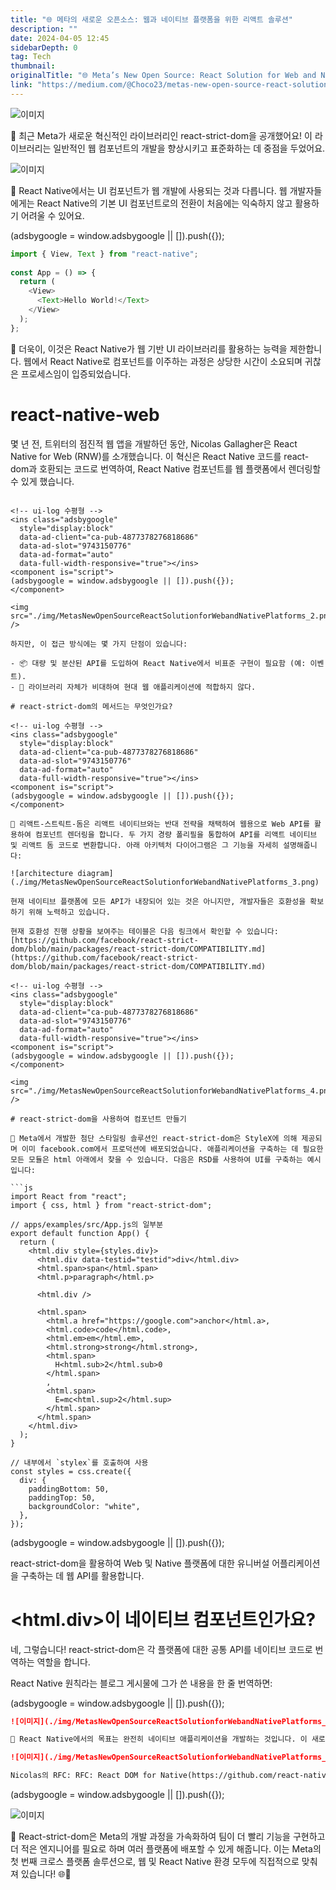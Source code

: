 ```yaml
---
title: "🌐 메타의 새로운 오픈소스: 웹과 네이티브 플랫폼을 위한 리액트 솔루션"
description: ""
date: 2024-04-05 12:45
sidebarDepth: 0
tag: Tech
thumbnail: 
originalTitle: "🌐 Meta’s New Open Source: React Solution for Web and Native Platforms"
link: "https://medium.com/@Choco23/metas-new-open-source-react-solution-for-web-and-native-platforms-19d633d46a5f"
---
```



![이미지](./img/MetasNewOpenSourceReactSolutionforWebandNativePlatforms_0.png)

🚀 최근 Meta가 새로운 혁신적인 라이브러리인 react-strict-dom을 공개했어요! 이 라이브러리는 일반적인 웹 컴포넌트의 개발을 향상시키고 표준화하는 데 중점을 두었어요.

![이미지](./img/MetasNewOpenSourceReactSolutionforWebandNativePlatforms_1.png)

📱 React Native에서는 UI 컴포넌트가 웹 개발에 사용되는 것과 다릅니다. 웹 개발자들에게는 React Native의 기본 UI 컴포넌트로의 전환이 처음에는 익숙하지 않고 활용하기 어려울 수 있어요.

<!-- ui-log 수평형 -->
<ins class="adsbygoogle"
  style="display:block"
  data-ad-client="ca-pub-4877378276818686"
  data-ad-slot="9743150776"
  data-ad-format="auto"
  data-full-width-responsive="true"></ins>
<component is="script">
(adsbygoogle = window.adsbygoogle || []).push({});
</component>

```js
import { View, Text } from "react-native";
 
const App = () => {
  return (
    <View>
      <Text>Hello World!</Text>
    </View>
  );
};
```

🔌 더욱이, 이것은 React Native가 웹 기반 UI 라이브러리를 활용하는 능력을 제한합니다. 웹에서 React Native로 컴포넌트를 이주하는 과정은 상당한 시간이 소요되며 귀찮은 프로세스임이 입증되었습니다.

# react-native-web

몇 년 전, 트위터의 점진적 웹 앱을 개발하던 동안, Nicolas Gallagher은 React Native for Web (RNW)를 소개했습니다. 이 혁신은 React Native 코드를 react-dom과 호환되는 코드로 번역하여, React Native 컴포넌트를 웹 플랫폼에서 렌더링할 수 있게 했습니다.
```

<!-- ui-log 수평형 -->
<ins class="adsbygoogle"
  style="display:block"
  data-ad-client="ca-pub-4877378276818686"
  data-ad-slot="9743150776"
  data-ad-format="auto"
  data-full-width-responsive="true"></ins>
<component is="script">
(adsbygoogle = window.adsbygoogle || []).push({});
</component>

<img src="./img/MetasNewOpenSourceReactSolutionforWebandNativePlatforms_2.png" />

하지만, 이 접근 방식에는 몇 가지 단점이 있습니다:

- 📦 대량 및 분산된 API를 도입하여 React Native에서 비표준 구현이 필요함 (예: 이벤트).
- 🚫 라이브러리 자체가 비대하여 현대 웹 애플리케이션에 적합하지 않다.

# react-strict-dom의 메서드는 무엇인가요?

<!-- ui-log 수평형 -->
<ins class="adsbygoogle"
  style="display:block"
  data-ad-client="ca-pub-4877378276818686"
  data-ad-slot="9743150776"
  data-ad-format="auto"
  data-full-width-responsive="true"></ins>
<component is="script">
(adsbygoogle = window.adsbygoogle || []).push({});
</component>

🔄 리액트-스트릭트-돔은 리액트 네이티브와는 반대 전략을 채택하여 웹용으로 Web API를 활용하여 컴포넌트 렌더링을 합니다. 두 가지 경량 폴리필을 통합하여 API를 리액트 네이티브 및 리액트 돔 코드로 변환합니다. 아래 아키텍처 다이어그램은 그 기능을 자세히 설명해줍니다:

![architecture diagram](./img/MetasNewOpenSourceReactSolutionforWebandNativePlatforms_3.png)

현재 네이티브 플랫폼에 모든 API가 내장되어 있는 것은 아니지만, 개발자들은 호환성을 확보하기 위해 노력하고 있습니다.

현재 호환성 진행 상황을 보여주는 테이블은 다음 링크에서 확인할 수 있습니다: [https://github.com/facebook/react-strict-dom/blob/main/packages/react-strict-dom/COMPATIBILITY.md](https://github.com/facebook/react-strict-dom/blob/main/packages/react-strict-dom/COMPATIBILITY.md)

<!-- ui-log 수평형 -->
<ins class="adsbygoogle"
  style="display:block"
  data-ad-client="ca-pub-4877378276818686"
  data-ad-slot="9743150776"
  data-ad-format="auto"
  data-full-width-responsive="true"></ins>
<component is="script">
(adsbygoogle = window.adsbygoogle || []).push({});
</component>

<img src="./img/MetasNewOpenSourceReactSolutionforWebandNativePlatforms_4.png" />

# react-strict-dom을 사용하여 컴포넌트 만들기

🎨 Meta에서 개발한 첨단 스타일링 솔루션인 react-strict-dom은 StyleX에 의해 제공되며 이미 facebook.com에서 프로덕션에 배포되었습니다. 애플리케이션을 구축하는 데 필요한 모든 모듈은 html 아래에서 찾을 수 있습니다. 다음은 RSD를 사용하여 UI를 구축하는 예시입니다:

```js
import React from "react";
import { css, html } from "react-strict-dom";

// apps/examples/src/App.js의 일부분
export default function App() {
  return (
    <html.div style={styles.div}>
      <html.div data-testid="testid">div</html.div>
      <html.span>span</html.span>
      <html.p>paragraph</html.p>

      <html.div />

      <html.span>
        <html.a href="https://google.com">anchor</html.a>,
        <html.code>code</html.code>,
        <html.em>em</html.em>,
        <html.strong>strong</html.strong>,
        <html.span>
          H<html.sub>2</html.sub>0
        </html.span>
        ,
        <html.span>
          E=mc<html.sup>2</html.sup>
        </html.span>
      </html.span>
    </html.div>
  );
}

// 내부에서 `stylex`를 호출하여 사용
const styles = css.create({
  div: {
    paddingBottom: 50,
    paddingTop: 50,
    backgroundColor: "white",
  },
});
```

<!-- ui-log 수평형 -->
<ins class="adsbygoogle"
  style="display:block"
  data-ad-client="ca-pub-4877378276818686"
  data-ad-slot="9743150776"
  data-ad-format="auto"
  data-full-width-responsive="true"></ins>
<component is="script">
(adsbygoogle = window.adsbygoogle || []).push({});
</component>

react-strict-dom을 활용하여 Web 및 Native 플랫폼에 대한 유니버설 어플리케이션을 구축하는 데 웹 API를 활용합니다.

# <html.div>이 네이티브 컴포넌트인가요?

네, 그렇습니다! react-strict-dom은 각 플랫폼에 대한 공통 API를 네이티브 코드로 번역하는 역할을 합니다.

React Native 원칙라는 블로그 게시물에 그가 쓴 내용을 한 줄 번역하면:

<!-- ui-log 수평형 -->
<ins class="adsbygoogle"
  style="display:block"
  data-ad-client="ca-pub-4877378276818686"
  data-ad-slot="9743150776"
  data-ad-format="auto"
  data-full-width-responsive="true"></ins>
<component is="script">
(adsbygoogle = window.adsbygoogle || []).push({});
</component>

```markdown
![이미지](./img/MetasNewOpenSourceReactSolutionforWebandNativePlatforms_5.png)

📱 React Native에서의 목표는 완전히 네이티브 애플리케이션을 개발하는 것입니다. 이 새로운 접근 방식을 채택함으로써 WebView나 다른 대안에 의존하지 않고 완전히 네이티브한 앱을 만들어 이 목표를 달성할 수 있습니다. 이를 확인하는 가장 쉬운 방법은 저장소에서 샘플 앱을 실행하고 Xcode의 뷰 계층 구조 도구를 활용하여 구성 요소를 검사하는 것입니다.

![이미지](./img/MetasNewOpenSourceReactSolutionforWebandNativePlatforms_6.png)

Nicolas의 RFC: RFC: React DOM for Native(https://github.com/react-native-community/discussions-and-proposals/pull/496)는 솔루션의 원칙을 자세히 소개합니다. 관심이 있으시면 깊이 읽어보실 수 있습니다.
```

<!-- ui-log 수평형 -->
<ins class="adsbygoogle"
  style="display:block"
  data-ad-client="ca-pub-4877378276818686"
  data-ad-slot="9743150776"
  data-ad-format="auto"
  data-full-width-responsive="true"></ins>
<component is="script">
(adsbygoogle = window.adsbygoogle || []).push({});
</component>

![이미지](./img/MetasNewOpenSourceReactSolutionforWebandNativePlatforms_7.png)

🚀 React-strict-dom은 Meta의 개발 과정을 가속화하여 팀이 더 빨리 기능을 구현하고 더 적은 엔지니어를 필요로 하며 여러 플랫폼에 배포할 수 있게 해줍니다. 이는 Meta의 첫 번째 크로스 플랫폼 솔루션으로, 웹 및 React Native 환경 모두에 직접적으로 맞춰져 있습니다! 🌐📱